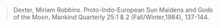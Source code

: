 > Dexter, Miriam Robbins. Proto-Indo-European Sun Maidens and Gods of the Moon. Mankind Quarterly 25:1 & 2 (Fall/Winter,1984), 137-144.